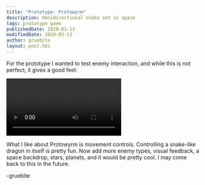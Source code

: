 ```yaml
---
title: "Prototype: Protowyrm"
description: Omnidirectional snake set in space
tags: prototype game
publishedDate: 2020-03-13
modifiedDate: 2020-03-13
author: gruebite
layout: post.hbs
---
```


For the prototype I wanted to test enemy interaction, and while this is not perfect, it gives a good feel:

<video controls>
<source src="/assets/2020/03/protowyrm.webm" type="video/ogg" />
</video>

What I like about Protowyrm is movement controls. Controlling a snake-like dragon in itself is pretty fun. Now add more enemy types, visual feedback, a space backdrop, stars, planets, and it would be pretty cool. I may come back to this in the future.

-gruebite